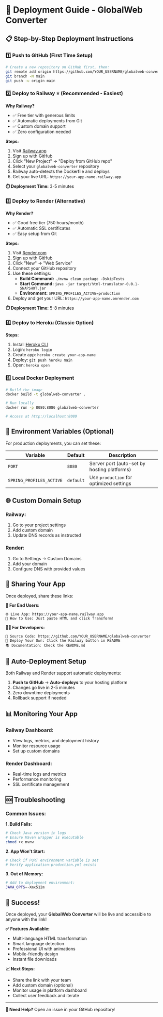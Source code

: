 # 🚀 Deployment Guide - GlobalWeb Converter

## 📋 Step-by-Step Deployment Instructions

### 1️⃣ **Push to GitHub** (First Time Setup)

```bash
# Create a new repository on GitHub first, then:
git remote add origin https://github.com/YOUR_USERNAME/globalweb-converter.git
git branch -M main  
git push -u origin main
```

### 2️⃣ **Deploy to Railway** ⭐ (Recommended - Easiest)

**Why Railway?** 
- ✅ Free tier with generous limits
- ✅ Automatic deployments from Git
- ✅ Custom domain support
- ✅ Zero configuration needed

**Steps:**
1. Visit [Railway.app](https://railway.app)
2. Sign up with GitHub
3. Click "New Project" → "Deploy from GitHub repo"
4. Select your `globalweb-converter` repository
5. Railway auto-detects the Dockerfile and deploys
6. Get your live URL: `https://your-app-name.railway.app`

**⏱️ Deployment Time:** 3-5 minutes

### 3️⃣ **Deploy to Render** (Alternative)

**Why Render?**
- ✅ Good free tier (750 hours/month)
- ✅ Automatic SSL certificates
- ✅ Easy setup from Git

**Steps:**
1. Visit [Render.com](https://render.com)
2. Sign up with GitHub
3. Click "New" → "Web Service"
4. Connect your GitHub repository
5. Use these settings:
   - **Build Command:** `./mvnw clean package -DskipTests`
   - **Start Command:** `java -jar target/html-translator-0.0.1-SNAPSHOT.jar`
   - **Environment:** `SPRING_PROFILES_ACTIVE=production`
6. Deploy and get your URL: `https://your-app-name.onrender.com`

**⏱️ Deployment Time:** 5-8 minutes

### 4️⃣ **Deploy to Heroku** (Classic Option)

**Steps:**
1. Install [Heroku CLI](https://devcenter.heroku.com/articles/heroku-cli)
2. Login: `heroku login`
3. Create app: `heroku create your-app-name`
4. Deploy: `git push heroku main`
5. Open: `heroku open`

### 5️⃣ **Local Docker Deployment**

```bash
# Build the image
docker build -t globalweb-converter .

# Run locally
docker run -p 8080:8080 globalweb-converter

# Access at http://localhost:8080
```

## 🔧 Environment Variables (Optional)

For production deployments, you can set these:

| Variable | Default | Description |
|----------|---------|-------------|
| `PORT` | `8080` | Server port (auto-set by hosting platforms) |
| `SPRING_PROFILES_ACTIVE` | `default` | Use `production` for optimized settings |

## 🌐 Custom Domain Setup

### Railway:
1. Go to your project settings
2. Add custom domain
3. Update DNS records as instructed

### Render:
1. Go to Settings → Custom Domains
2. Add your domain
3. Configure DNS with provided values

## 🚀 Sharing Your App

Once deployed, share these links:

**📱 For End Users:**
```
🌐 Live App: https://your-app-name.railway.app
📖 How to Use: Just paste HTML and click Transform!
```

**👨‍💻 For Developers:**
```
📁 Source Code: https://github.com/YOUR_USERNAME/globalweb-converter
🚀 Deploy Your Own: Click the Railway button in README
📚 Documentation: Check the README.md
```

## 🔄 Auto-Deployment Setup

Both Railway and Render support automatic deployments:

1. **Push to GitHub** → **Auto-deploys** to your hosting platform
2. Changes go live in 2-5 minutes
3. Zero downtime deployments
4. Rollback support if needed

## 📊 Monitoring Your App

### Railway Dashboard:
- View logs, metrics, and deployment history
- Monitor resource usage
- Set up custom domains

### Render Dashboard:
- Real-time logs and metrics  
- Performance monitoring
- SSL certificate management

## 🆘 Troubleshooting

### Common Issues:

**1. Build Fails:**
```bash
# Check Java version in logs
# Ensure Maven wrapper is executable
chmod +x mvnw
```

**2. App Won't Start:**
```bash
# Check if PORT environment variable is set
# Verify application-production.yml exists
```

**3. Out of Memory:**
```bash
# Add to deployment environment:
JAVA_OPTS=-Xmx512m
```

## 🎉 Success!

Once deployed, your **GlobalWeb Converter** will be live and accessible to anyone with the link!

**✅ Features Available:**
- Multi-language HTML transformation
- Smart language detection
- Professional UI with animations
- Mobile-friendly design
- Instant file downloads

**📈 Next Steps:**
- Share the link with your team
- Add custom domain (optional)
- Monitor usage in platform dashboard
- Collect user feedback and iterate

---

**🎯 Need Help?** Open an issue in your GitHub repository!